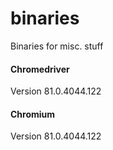 # binaries
Binaries for misc. stuff

#### Chromedriver
Version 81.0.4044.122
#### Chromium  
Version 81.0.4044.122
